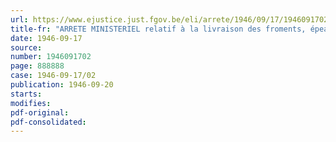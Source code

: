 ```yaml
---
url: https://www.ejustice.just.fgov.be/eli/arrete/1946/09/17/1946091702/justel
title-fr: "ARRETE MINISTERIEL relatif à la livraison des froments, épeautres, méteils, seigles, orges et escourgeons"
date: 1946-09-17
source:
number: 1946091702
page: 888888
case: 1946-09-17/02
publication: 1946-09-20
starts:
modifies:
pdf-original:
pdf-consolidated:
---
```


